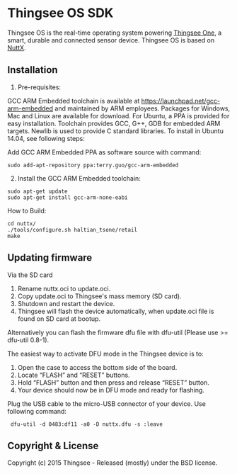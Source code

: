 # Thingsee OS SDK

Thingsee OS is the real-time operating system powering [Thingsee One](http://thingsee.com), a smart, durable and connected sensor device. Thingsee OS is based on [NuttX](http://nuttx.org/).

## Installation

1) Pre-requisites:

GCC ARM Embedded toolchain is available at https://launchpad.net/gcc-arm-embedded
and maintained by ARM employee​s. Packages for Windows, Mac and Linux are
available for download. For Ubuntu, a PPA is provided for easy installation.
Toolchain provides GCC, G++, GDB for embedded ARM targets. Newlib is used to
provide C standard libraries. To install in Ubuntu 14.04, see following steps:

Add GCC ARM Embedded PPA as software source with command:

```
sudo add-apt-repository ppa:terry.guo/gcc-arm-embedded
```

2) Install the GCC ARM Embedded toolchain:

```
sudo apt-get update
sudo apt-get install gcc-arm-none-eabi
```

How to Build:

```
cd nuttx/
./tools/configure.sh haltian_tsone/retail
make
```

## Updating firmware

Via the SD card

 1. Rename nuttx.oci to update.oci.
 2. Copy update.oci to Thingsee's mass memory (SD card).
 3. Shutdown and restart the device.
 4. Thingsee will flash the device automatically, when update.oci file is found on SD card at bootup.

Alternatively you can flash the firmware dfu file with dfu-util (Please use >= dfu-util 0.8-1).

The easiest way to activate DFU mode in the Thingsee device is to:

 1. Open the case to access the bottom side of the board.
 2. Locate “FLASH” and “RESET” buttons.
 3. Hold “FLASH” button and then press and release “RESET” button.
 4. Your device should now be in DFU mode and ready for flashing.

Plug the USB cable to the micro-USB connector of your device. Use following command:

```
 dfu-util -d 0483:df11 -a0 -D nuttx.dfu -s :leave
```

## Copyright & License

Copyright (c) 2015 Thingsee - Released (mostly) under the BSD license.

